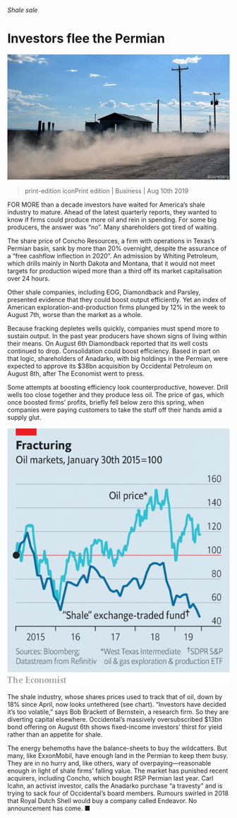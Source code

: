 ###### Shale sale

# Investors flee the Permian 

![image](images/20190810_WBP501.jpg) 

> print-edition iconPrint edition | Business | Aug 10th 2019 

FOR MORE than a decade investors have waited for America’s shale industry to mature. Ahead of the latest quarterly reports, they wanted to know if firms could produce more oil and rein in spending. For some big producers, the answer was “no”. Many shareholders got tired of waiting. 

The share price of Concho Resources, a firm with operations in Texas’s Permian basin, sank by more than 20% overnight, despite the assurance of a “free cashflow inflection in 2020”. An admission by Whiting Petroleum, which drills mainly in North Dakota and Montana, that it would not meet targets for production wiped more than a third off its market capitalisation over 24 hours. 

Other shale companies, including EOG, Diamondback and Parsley, presented evidence that they could boost output efficiently. Yet an index of American exploration-and-production firms plunged by 12% in the week to August 7th, worse than the market as a whole. 

Because fracking depletes wells quickly, companies must spend more to sustain output. In the past year producers have shown signs of living within their means. On August 6th Diamondback reported that its well costs continued to drop. Consolidation could boost efficiency. Based in part on that logic, shareholders of Anadarko, with big holdings in the Permian, were expected to approve its $38bn acquisition by Occidental Petroleum on August 8th, after The Economist went to press. 

Some attempts at boosting efficiency look counterproductive, however. Drill wells too close together and they produce less oil. The price of gas, which once boosted firms’ profits, briefly fell below zero this spring, when companies were paying customers to take the stuff off their hands amid a supply glut. 

![image](images/20190810_WBC546.png) 

The shale industry, whose shares prices used to track that of oil, down by 18% since April, now looks untethered (see chart). “Investors have decided it’s too volatile,” says Bob Brackett of Bernstein, a research firm. So they are diverting capital elsewhere. Occidental’s massively oversubscribed $13bn bond offering on August 6th shows fixed-income investors’ thirst for yield rather than an appetite for shale. 

The energy behemoths have the balance-sheets to buy the wildcatters. But many, like ExxonMobil, have enough land in the Permian to keep them busy. They are in no hurry and, like others, wary of overpaying—reasonable enough in light of shale firms’ falling value. The market has punished recent acquirers, including Concho, which bought RSP Permian last year. Carl Icahn, an activist investor, calls the Anadarko purchase “a travesty” and is trying to sack four of Occidental’s board members. Rumours swirled in 2018 that Royal Dutch Shell would buy a company called Endeavor. No announcement has come. ■ 

